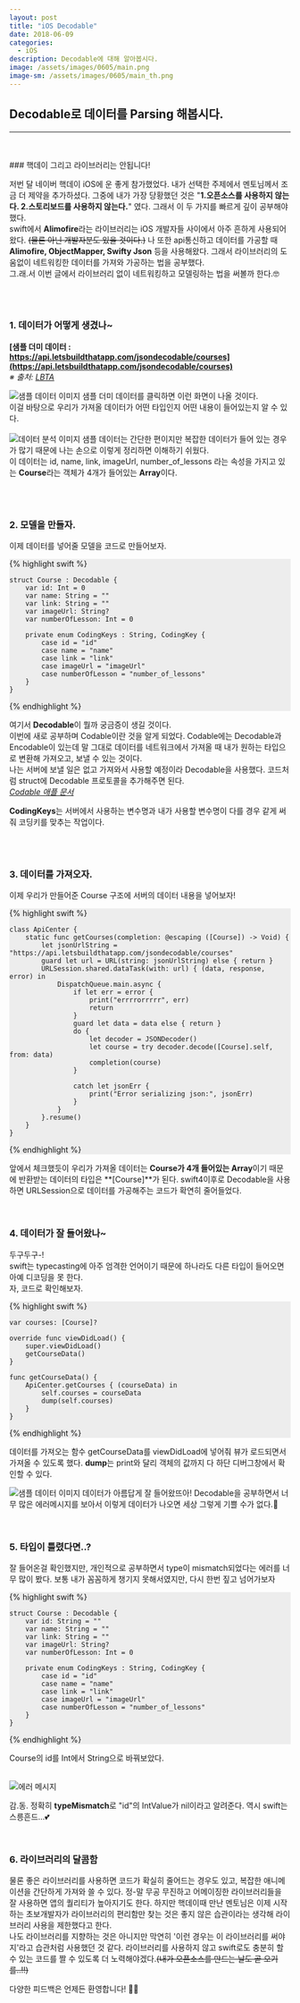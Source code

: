 ```yaml
---
layout: post
title: "iOS Decodable"
date: 2018-06-09
categories:
  - iOS
description: Decodable에 대해 알아봅시다. 
image: /assets/images/0605/main.png
image-sm: /assets/images/0605/main_th.png
---
```



## Decodable로 데이터를 Parsing 해봅시다.
---


<br/>
<br/>
### 핵데이 그리고 라이브러리는 안됩니다!

저번 달 네이버 핵데이 iOS에 운 좋게 참가했었다. 내가 선택한 주제에서 멘토님께서 조금 더 제약을 추가하셨다. 그중에 내가 가장 당황했던 것은 "**1.오픈소스를 사용하지 않는다. 2.스토리보드를 사용하지 않는다.**" 였다. 그래서 이 두 가지를 빠르게 깊이 공부해야 했다.  
swift에서 **Alimofire**라는 라이브러리는 iOS 개발자들 사이에서 아주 흔하게 사용되어왔다. ~~(물론 아닌 개발자분도 있을 것이다.)~~ 나 또한 api통신하고 데이터를 가공할 때 **Alimofire, ObjectMapper, Swifty Json** 등을 사용해왔다. 그래서 라이브러리의 도움없이 네트워킹한 데이터를 가져와 가공하는 법을 공부했다.  
그.래.서 이번 글에서 라이브러리 없이 네트워킹하고 모델링하는 법을 써볼까 한다.🤓

  
<br />
<br />


### 1. 데이터가 어떻게 생겼나~      


**[샘플 더미 데이터 : https://api.letsbuildthatapp.com/jsondecodable/courses](https://api.letsbuildthatapp.com/jsondecodable/courses)**  
*※ 출처:  [LBTA](https://www.letsbuildthatapp.com/)*  
  

![샘플 데이터 이미지](/assets/images/0605/dummy.png)
샘플 더미 데이터를 클릭하면 이런 화면이 나올 것이다.  
이걸 바탕으로 우리가 가져올 데이터가 어떤 타입인지 어떤 내용이 들어있는지 알 수 있다.  
<br />
![데이터 분석 이미지](/assets/images/0605/courseArray..jpeg)
샘플 데이터는 간단한 편이지만 복잡한 데이터가 들어 있는 경우가 많기 때문에 나는 손으로 이렇게 정리하면 이해하기 쉬웠다.  
이 데이터는 id, name, link, imageUrl, number_of_lessons 라는 속성을 가지고 있는 **Course**라는 객체가 4개가 들어있는 **Array**이다.

  
  
<br />
<br />
  
  
### 2. 모델을 만들자.  
  
이제 데이터를 넣어줄 모델을 코드로 만들어보자.

<div style="background-color: #EDEDED">

{% highlight swift %}

    struct Course : Decodable {
        var id: Int = 0
        var name: String = ""
        var link: String = ""
        var imageUrl: String?
        var numberOfLesson: Int = 0
        
        private enum CodingKeys : String, CodingKey {
            case id = "id"
            case name = "name"
            case link = "link"
            case imageUrl = "imageUrl"
            case numberOfLesson = "number_of_lessons"
        }
    }
{% endhighlight %}
</div>

여기서 **Decodable**이 뭘까 궁금증이 생길 것이다.  
이번에 새로 공부하며 Codable이란 것을 알게 되었다. Codable에는 Decodable과 Encodable이 있는데 말 그대로 데이터를 네트워크에서 가져올 때 내가 원하는 타입으로 변환해 가져오고, 보낼 수 있는 것이다.  
나는 서버에 보낼 일은 없고 가져와서 사용할 예정이라 Decodable을 사용했다. 코드처럼 struct에 Decodable 프로토콜을 추가해주면 된다.  
*[Codable 애플 문서](https://www.letsbuildthatapp.com/)*  
  
**CodingKeys**는 서버에서 사용하는 변수명과 내가 사용할 변수명이 다를 경우 같게 써줘 코딩키를 맞추는 작업이다.



<br />
<br />

### 3. 데이터를 가져오자.  
 
  
이제 우리가 만들어준 Course 구조에 서버의 데이터 내용을 넣어보자!  
  
  
<div style="background-color: #EDEDED">

{% highlight swift %}
    
    class ApiCenter {
        static func getCourses(completion: @escaping ([Course]) -> Void) {
            let jsonUrlString = "https://api.letsbuildthatapp.com/jsondecodable/courses"
            guard let url = URL(string: jsonUrlString) else { return }
            URLSession.shared.dataTask(with: url) { (data, response, error) in
                DispatchQueue.main.async {
                    if let err = error {
                        print("errrrorrrrr", err)
                        return
                    }
                    guard let data = data else { return }
                    do {
                        let decoder = JSONDecoder()
                        let course = try decoder.decode([Course].self, from: data)
                        completion(course)
                    }
                        
                    catch let jsonErr {
                        print("Error serializing json:", jsonErr)
                    }
                }
            }.resume()
        }
    }  

{% endhighlight %}
</div>

  
앞에서 체크했듯이 우리가 가져올 데이터는 **Course가 4개 들어있는 Array**이기 때문에 반환받는 데이터의 타입은 **[Course]**가 된다.
swift4이후로 Decodable을 사용하면 URLSession으로 데이터를 가공해주는 코드가 확연히 줄어들었다.  

<br />

  
### 4. 데이터가 잘 들어왔나~
  
두구두구-!  
swift는 typecasting에 아주 엄격한 언어이기 때문에 하나라도 다른 타입이 들어오면 아예 디코딩을 못 한다.  
자, 코드로 확인해보자.  
  
<div style="background-color: #EDEDED">
{% highlight swift %}

    var courses: [Course]?

    override func viewDidLoad() {
        super.viewDidLoad()
        getCourseData()
    }
    
    func getCourseData() {
        ApiCenter.getCourses { (courseData) in
            self.courses = courseData
            dump(self.courses)   
        }        
    }

{% endhighlight %}  
</div>  

  
데이터를 가져오는 함수 getCourseData를 viewDidLoad에 넣어줘 뷰가 로드되면서 가져올 수 있도록 했다. **dump**는 print와 달리 객체의 값까지 다 하단 디버그창에서 확인할 수 있다. 
<br />
  
   
  
![샘플 데이터 이미지](/assets/images/0605/dump.png)
데이터가 아름답게 잘 들어왔뜨아! Decodable을 공부하면서 너무 많은 에러메시지를 보아서 이렇게 데이터가 나오면 세상 그렇게 기쁠 수가 없다.🤩  
  
    
<br />  
    
    
    
### 5. 타입이 틀렸다면..?  
  
잘 들어온걸 확인했지만, 개인적으로 공부하면서 type이 mismatch되었다는 에러를 너무 많이 봤다. 보통 내가 꼼꼼하게 챙기지 못해서였지만, 다시 한번 짚고 넘어가보자  
  
<div style="background-color: #EDEDED">
{% highlight swift %}

    struct Course : Decodable {
        var id: String = ""
        var name: String = ""
        var link: String = ""
        var imageUrl: String?
        var numberOfLesson: Int = 0
        
        private enum CodingKeys : String, CodingKey {
            case id = "id"
            case name = "name"
            case link = "link"
            case imageUrl = "imageUrl"
            case numberOfLesson = "number_of_lessons"
        }
    }
{% endhighlight %}
</div>  
  
Course의 id를 Int에서 String으로 바꿔보았다.  
<br />
  
  
  
    
  
![에러 메시지](/assets/images/0605/error.png)  

감.동. 정확히 **typeMismatch**로 "id"의 IntValue가 nil이라고 알려준다. 역시 swift는 스릉흔드...💕    

  
<br /> 
  
  
    
### 6. 라이브러리의 달콤함
  
물론 좋은 라이브러리를 사용하면 코드가 확실히 줄어드는 경우도 있고, 복잡한 애니메이션을 간단하게 가져와 쓸 수 있다. 정-말 무공 무진하고 어메이징한 라이브러리들을 잘 사용하면 앱의 퀄리티가 높아지기도 한다. 하지만 핵데이때 만난 멘토님은 이제 시작하는 초보개발자가 라이브러리의 편리함만 찾는 것은 좋지 않은 습관이라는 생각해 라이브러리 사용을 제한했다고 한다.    
나도 라이브러리를 지향하는 것은 아니지만 막연히 '이런 경우는 이 라이브러리를 써야지'라고 습관처럼 사용했던 것 같다. 라이브러리를 사용하지 않고 swift로도 충분히 할 수 있는 코드를 짤 수 있도록 더 노력해야겠다.~~(내가 오픈소스를 만드는 날도 곧 오기를..!!)~~  
  
  
다양한 피드백은 언제든 환영합니다! 🤟🏻
  
    


<br />


